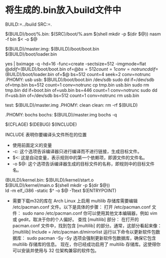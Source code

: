 # 将生成的.bin放入build文件中

 BUILD:=../build
SRC:=.



$(BUILD)/boot/%.bin: $(SRC)/boot/%.asm
$(shell mkdir -p $(dir $@))
nasm -f bin $< -o $@

$(BUILD)/master.img: $(BUILD)/boot/boot.bin \
$(BUILD)/boot/loader.bin

yes | bximage  -q -hd=16 -func=create -sectsize=512 -imgmode=flat $@
dd if=$(BUILD)/boot/boot.bin of=$@ bs=512 count=1 conv=notrunc 
dd if=$(BUILD)/boot/loader.bin of=$@ bs=512 count=4 seek=2 conv=notrunc
.PHOMY: usb
usb: $(BUILD)/boot/boot.bin /dev/sdb
sudo dd if=/dev/sdb of=tmp.bin bs=512 count=1 conv=notrunc 
cp tmp.bin usb.bin
sudo rm tmp.bin
dd if=boot.bin of=usb.bin bs=446 count=1 conv=notrunc 
sudo dd if=usb.bin of=/dev/sdb bs=512 count=1 conv=notrunc 
rm usb.bin

test: $(BUILD)/master.img
.PHOMY: clean
clean:
rm -rf $(BUILD)

.PHOMY: bochs
bochs: $(BUILD)/master.img
bochs -q

 $(CFLAGE) $(DEBUG) $(INCLUDE)

INCLUDE 表明你要编译头文件所在的位置

- 使用前面定义的变量
- -c: 这个选项告诉编译器只进行编译而不进行链接，生成目标文件。
- $<: 这是自动变量，表示规则中的第一个依赖项，即源文件的文件名。
- -o $@: 这个选项告诉编译器生成的目标文件的名称，即规则中的目标文件名。

(BUILD)/kernel.bin: $(BUILD)/kernel/start.o \
     $(BUILD)/kernel/main.o
    $(shell mkdir -p $(dir $@))  
    ld -m elf_i386 -static $^ -o $@ -Ttext $(ENTRYPOINT)

- 需要下载m32的库在 Arch Linux 上启用 multilib 存储库需要编辑 /etc/pacman.conf 文件。以下是具体的步骤：
打开 /etc/pacman.conf 文件：
sudo nano /etc/pacman.conf
你可以使用其他文本编辑器，例如 vim 或 gedit，取决于你的个人偏好。
查找 [multilib] 部分：
在打开的 pacman.conf 文件中，找到包含 [multilib] 的部分。通常，这部分看起来像：
[multilib]
Include = /etc/pacman.d/mirrorlist
运行以下命令以更新软件包数据库：
sudo pacman -Sy
-Sy 选项会强制更新软件包数据库，确保它包含 multilib 存储库的信息。
现在，你已经成功启用了 multilib 存储库。这使得你可以安装并使用与 32 位架构兼容的软件包。